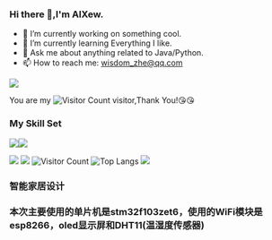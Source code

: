 ### Hi there 👋,I'm AlXew.

- 🔭 I’m currently working on something cool.
- 🌱 I’m currently learning Everything I like.
- 💬 Ask me about anything related to Java/Python.
- 📫 How to reach me: wisdom_zhe@qq.com

![](https://github-readme-stats.vercel.app/api?username=wisdom-zhe&show_icons=true&theme=transparent)

You are my ![Visitor Count](https://profile-counter.glitch.me/wisdom-zhe/count.svg) visitor,Thank You!:kissing_heart::kissing_heart:

### My Skill Set

![](https://img.shields.io/badge/Java-ED8B00?style=for-the-badge&logo=openjdk&logoColor=white)![](https://img.shields.io/badge/Python-3776AB?style=for-the-badge&logo=python&logoColor=white)


![](https://github-readme-stats.vercel.app/api?username=ALXewe&show_icons=true&theme=transparent)
![](https://github-readme-activity-graph.cyclic.app/graph?username=AlXew&theme=dracula)
![Visitor Count](https://profile-counter.glitch.me/ALXew/count.svg)
![Top Langs](https://github-readme-stats.vercel.app/api/top-langs/?username=你的Github用户名&layout=compact&theme=tokyonight)
![](https://img.shields.io/badge/c-1.0-brightgreen)
### 智能家居设计
### 本次主要使用的单片机是stm32f103zet6，使用的WiFi模块是esp8266，oled显示屏和DHT11(温湿度传感器)
